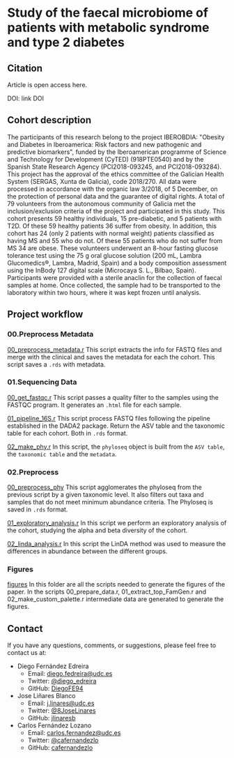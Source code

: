 # Study of the faecal microbiome of patients with metabolic syndrome and type 2 diabetes

## Citation

Article is open access here.

DOI: link DOI

## Cohort description
The participants of this research belong to the project IBEROBDIA: "Obesity and Diabetes in Iberoamerica: Risk factors and new pathogenic and predictive biomarkers", funded by the Iberoamerican programme of Science and Technology for Development (CyTED) (918PTE0540) and by the Spanish State Research Agency (PCI2018-093245, and PCI2018-093284). This project has the approval of the ethics committee of the Galician Health System (SERGAS, Xunta de Galicia), code 2018/270. All data were processed in accordance with the organic law 3/2018, of 5 December, on the protection of personal data and the guarantee of digital rights. A total of 79 volunteers from the autonomous community of Galicia met the inclusion/exclusion criteria of the project and participated in this study. This cohort presents 59 healthy individuals, 15 pre-diabetic, and 5 patients with T2D. Of these 59 healthy patients 36 suffer from obesity. In addition, this cohort has 24 (only 2 patients with normal weight) patients classified as having MS and 55 who do not. Of these 55 patients who do not suffer from MS 34 are obese. These volunteers underwent an 8-hour fasting glucose tolerance test using the 75 g oral glucose solution (200 mL, Lambra Glucomedics®, Lambra, Madrid, Spain) and a body composition assessment using the InBody 127 digital scale (Microcaya S. L., Bilbao, Spain). Participants were provided with a sterile anaclin for the collection of faecal samples at home. Once collected, the sample had to be transported to the laboratory within two hours, where it was kept frozen until analysis.

## Project workflow

### 00.Preprocess Metadata

[00_preprocess_metadata.r](https://github.com/MALL-Machine-Learning-in-Live-Sciences/IBEROBDIA/blob/main/00_preprocess_metadata/code/00_preprocess_metadata.r) This script extracts the info for FASTQ files and merge with the clinical and saves the metadata for each the cohort. This script saves a ```.rds``` with metadata.

### 01.Sequencing Data
[00_get_fastqc.r](https://github.com/MALL-Machine-Learning-in-Live-Sciences/IBEROBDIA/blob/main/01_sequencing_data/code/00_get_fastqc.r) This script passes a quality filter to the samples using the FASTQC program. It generates an ```.html``` file for each sample.

[01_pipeline_16S.r](https://github.com/MALL-Machine-Learning-in-Live-Sciences/IBEROBDIA/blob/main/01_sequencing_data/code/01_pipeline_16S.r) This script process FASTQ files following the pipeline established in the DADA2 package. Return the ASV table and the taxonomic table for each cohort. Both in ```.rds``` format.

[02_make_phy.r](https://github.com/MALL-Machine-Learning-in-Live-Sciences/IBEROBDIA/blob/main/01_sequencing_data/code/02_make_phy.r) In this script, the ```phyloseq``` object is built from the ```ASV table```, the ```taxonomic table``` and the ```metadata```.

### 02.Preprocess
[00_preprocess_phy](https://github.com/MALL-Machine-Learning-in-Live-Sciences/IBEROBDIA/blob/main/02_preprocess/code/00_preprocess_phy.r) This script agglomerates the phyloseq from the previous script by a given taxonomic level. It also filters out taxa and samples that do not meet minimum abundance criteria. The Phyloseq is saved in ```.rds``` format.

[01_exploratory_analysis.r](https://github.com/MALL-Machine-Learning-in-Live-Sciences/IBEROBDIA/blob/main/02_preprocess/code/01_exploratory_analysis.R) In this script we perform an exploratory analysis of the cohort, studying the alpha and beta diversity of the cohort.

[02_linda_analysis.r](https://github.com/MALL-Machine-Learning-in-Live-Sciences/IBEROBDIA/blob/main/02_preprocess/code/02_linda_analysis.r) In this script the LinDA method  was used to measure the differences in abundance between the different groups.

### Figures
[figures](https://github.com/MALL-Machine-Learning-in-Live-Sciences/IBEROBDIA/tree/main/figures/code) In this folder are all the scripts needed to generate the figures of the paper. In the scripts 00_prepare_data.r, 01_extract_top_FamGen.r and 02_make_custom_palette.r intermediate data are generated to generate the figures.

## Contact

If you have any questions, comments, or suggestions, please feel free to
contact us at:

- Diego Fernández Edreira
  - Email: <diego.fedreira@udc.es>
  - Twitter: [@diego_edreira](https://twitter.com/diego_edreira)
  - GitHub: [DiegoFE94](https://github.com/DiegoFE94/)
- Jose Liñares Blanco
  - Email: <j.linares@udc.es>
  - Twitter: [@8JoseLinares](https://twitter.com/8JoseLinares)
  - GitHub: [jlinaresb](https://github.com/jlinaresb)
- Carlos Fernández Lozano
  - Email: <carlos.fernandez@udc.es>
  - Twitter: [@cafernandezlo](https://twitter.com/cafernandezlo)
  - GitHub: [cafernandezlo](https://github.com/cafernandezlo)

